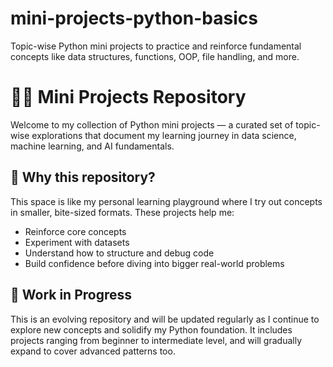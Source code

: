 # mini-projects-python-basics
Topic-wise Python mini projects to practice and reinforce fundamental concepts like data structures, functions, OOP, file handling, and more.

# 🐍🧪 Mini Projects Repository

Welcome to my collection of Python mini projects — a curated set of topic-wise explorations that document my learning journey in data science, machine learning, and AI fundamentals.

## 📌 Why this repository?

This space is like my personal learning playground where I try out concepts in smaller, bite-sized formats. These projects help me:
- Reinforce core concepts
- Experiment with datasets
- Understand how to structure and debug code
- Build confidence before diving into bigger real-world problems

## 🚧 Work in Progress

This is an evolving repository and will be updated regularly as I continue to explore new concepts and solidify my Python foundation. It includes projects ranging from beginner to intermediate level, and will gradually expand to cover advanced patterns too.
